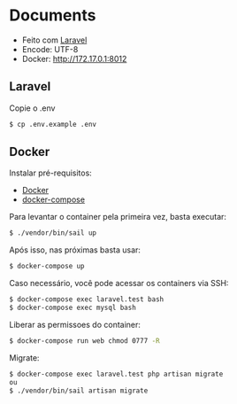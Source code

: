# Documents

* Feito com [Laravel](http://laravel.com)
* Encode: UTF-8
* Docker: http://172.17.0.1:8012

## Laravel

Copie o .env

```sh
$ cp .env.example .env
```

## Docker

Instalar pré-requisitos:
* [Docker](https://docs.docker.com/engine/installation/linux/ubuntulinux/)
* [docker-compose](https://docs.docker.com/compose/install/)

Para levantar o container pela primeira vez, basta executar:
```sh
$ ./vendor/bin/sail up
```

Após isso, nas próximas basta usar:
```sh
$ docker-compose up
```

Caso necessário, você pode acessar os containers via SSH:
```sh
$ docker-compose exec laravel.test bash
$ docker-compose exec mysql bash
```
Liberar as permissoes do container:
```sh
$ docker-compose run web chmod 0777 -R
```

Migrate:

```sh
$ docker-compose exec laravel.test php artisan migrate
ou
$ ./vendor/bin/sail artisan migrate
```